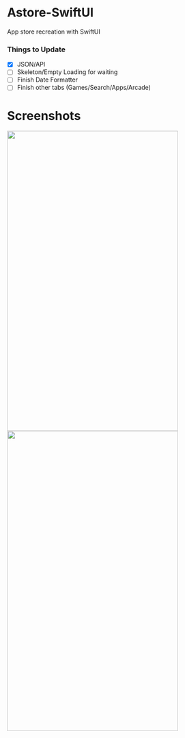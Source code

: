 # Astore-SwiftUI

App store recreation with SwiftUI

### Things to Update

- [x] JSON/API
- [ ] Skeleton/Empty Loading for waiting
- [ ] Finish Date Formatter
- [ ] Finish other tabs (Games/Search/Apps/Arcade)

# Screenshots

<img src="https://user-images.githubusercontent.com/24944725/113427200-3f3ad900-939a-11eb-825c-0de05ed76bce.png" width="400" height="700" />

<img src="https://user-images.githubusercontent.com/24944725/113427206-41049c80-939a-11eb-87de-db5318b819e9.png" width="400" height="700" />


